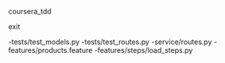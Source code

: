 coursera_tdd

exit

-tests/test_models.py
-tests/test_routes.py
-service/routes.py
-features/products.feature
-features/steps/load_steps.py
